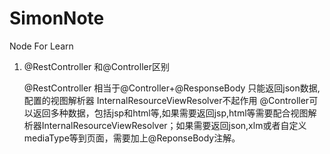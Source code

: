 # SimonNote
Node For Learn

1. @RestController 和@Controller区别

   @RestController 相当于@Controller+@ResponseBody 只能返回json数据,配置的视图解析器 InternalResourceViewResolver不起作用
   @Controller可以返回多种数据，包括jsp和html等,如果需要返回jsp,html等需要配合视图解析器InternalResourceViewResolver；如果需要返回json,xlm或者自定义mediaType等到页面，需要加上@ReponseBody注解。

